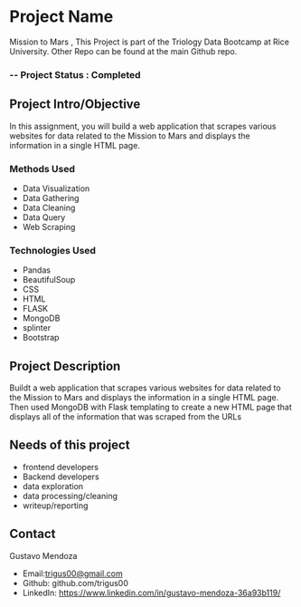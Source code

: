 # Project Name 
Mission to Mars , This Project is part of the Triology Data Bootcamp at Rice University. Other Repo can be found at the main Github repo. 
### -- Project Status : Completed 

## Project Intro/Objective 
In this assignment, you will build a web application that scrapes various websites for data related to the Mission to Mars and displays the information in a single HTML page. 

### Methods Used 
* Data Visualization
* Data Gathering 
* Data Cleaning 
* Data Query 
* Web Scraping 


### Technologies Used 
* Pandas
* BeautifulSoup 
* CSS
* HTML 
* FLASK 
* MongoDB 
* splinter
* Bootstrap 

## Project Description 
Buildt a web application that scrapes various websites for data related to the Mission to Mars and displays the information in a single HTML page. Then used MongoDB with Flask templating to create a new HTML page that displays all of the information that was scraped from the URLs 


## Needs of this project
- frontend developers
- Backend developers 
- data exploration
- data processing/cleaning
- writeup/reporting

## Contact
Gustavo Mendoza 
* Email:trigus00@gmail.com
* Github: github.com/trigus00
* LinkedIn: https://www.linkedin.com/in/gustavo-mendoza-36a93b119/
